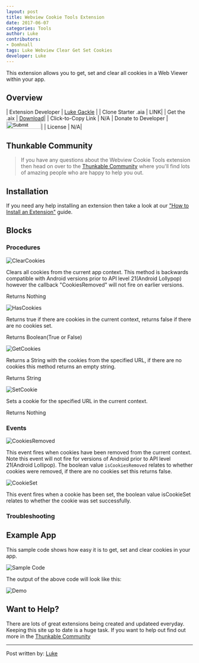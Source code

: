 ```yaml
---
layout: post
title: Webview Cookie Tools Extension
date: 2017-06-07
categories: Tools
author: Luke
contributors:
- Domhnall
tags: Luke Webview Clear Get Set Cookies
developer: Luke
---
```


This extension allows you to get, set and clear all cookies in a Web Viewer within your app. 


<!-- more -->

## Overview

| Extension Developer | <a href="https://community.thunkable.com/u/LukeGackle/summary" target="_blank">Luke Gackle</a> |
| Clone Starter .aia | <a href="http://app.thunkable.com/?repo=raw.githubusercontent.com/domhnallohanlon/thunkable_extensions/gh-pages/assets/aia_repo/colours_extension_starter_template.asc" class="flat_btn" target="_blank" hidden> Open in Thunkable</a> LINK|
| Get the .aix | <a href="https://drive.google.com/file/d/0B7rz7ghBVCxuekRXN3BkUkxIbDQ/view" >Download</a>|
| Click-to-Copy Link | <a href="#" id="copyButton" hidden>com.vishwas.ExtraComponents.aix</a> N/A
| Donate to Developer | <a href="https://www.paypal.me/Vaporeon" target="_blank"><input type="image" src="http://domhnallohanlon.com/thunkable_extensions/assets/images/donate_pp.png" width="94px" height="20px"></a>|
| License | <a href="https://creativecommons.org/licenses/by/4.0/" target="_blank" hidden>CC 4.0 BY ND</a> N/A|


<!-- [![Donate](https://img.shields.io/badge/Donate-PayPal-ee6e73.svg?style=flat-square)](https://www.paypal.com/cgi-bin/webscr?cmd=_s-xclick&hosted_button_id=4KKW3W2H3WU9N) -->


<p hidden id="copyTarget">http://community.thunkable.com/uploads/default/original/2X/f/fd022c6df60ed822430d1b3b104eba47b5929e13.aix</p>

## Thunkable Community

>If you have any questions about the Webview Cookie Tools extension then head on over to the [Thunkable Community](https://community.thunkable.com/t/webviewcookietools-extension/4305?u=domhnall) where you'll find lots of amazing people who are happy to help you out.

## Installation

If you need any help installing an extension then take a look at our <a href="http://domhnallohanlon.com/thunkable_extensions/about.html#how_to">"How to Install an Extension"</a> guide.

## Blocks


### Procedures 

![ClearCookies](http://domhnallohanlon.com/thunkable_extensions/assets/post_assets/webview_cookie_tools_extension/ClearCookies.jpg)

Clears all cookies from the current app context. This method is backwards compatible with Android versions prior to API level 21(Android Lollypop) however the callback "CookiesRemoved" will not fire on earlier versions.

Returns Nothing

![HasCookies](http://domhnallohanlon.com/thunkable_extensions/assets/post_assets/webview_cookie_tools_extension/HasCookies.jpg)

Returns true if there are cookies in the current context, returns false if there are no cookies set.

Returns Boolean(True or False)

![GetCookies](http://domhnallohanlon.com/thunkable_extensions/assets/post_assets/webview_cookie_tools_extension/GetCookies.jpg)

Returns a String with the cookies from the specified URL, if there are no cookies this method returns an empty string.

Returns String

![SetCookie](http://domhnallohanlon.com/thunkable_extensions/assets/post_assets/webview_cookie_tools_extension/SetCookie.jpg)

Sets a cookie for the specified URL in the current context.

Returns Nothing

### Events

![CookiesRemoved](http://domhnallohanlon.com/thunkable_extensions/assets/post_assets/webview_cookie_tools_extension/CookiesRemoved.jpg)


This event fires when cookies have been removed from the current context. Note this event will not fire for versions of Android prior to API level 21(Android Lollipop). The boolean value `isCookiesRemoved` relates to whether cookies were removed, if there are no cookies set this returns false.


![CookieSet](http://domhnallohanlon.com/thunkable_extensions/assets/post_assets/webview_cookie_tools_extension/CookieSet.jpg)

This event fires when a cookie has been set, the boolean value isCookieSet relates to whether the cookie was set successfully.


### Troubleshooting


## Example App

This sample code shows how easy it is to get, set and clear cookies in your app.

![Sample Code](http://domhnallohanlon.com/thunkable_extensions/assets/post_assets/webview_cookie_tools_extension/use_case.jpg)


The output of the above code will look like this:

![Demo](http://domhnallohanlon.com/thunkable_extensions/assets/post_assets/countdown_extension/extensiontest.jpg)

## Want to Help?
There are lots of great extensions being created and updateed everyday. Keeping this site up to date is a huge task. If you want to help out find out more in the <a href="http://community.thunkable.com/t/contributing-to-thunkable-extensions-directory/3125?u=domhnall">Thunkable Community</a>

<hr />

Post written by:
<a href="https://community.thunkable.com/u/LukeGackle/summary">Luke</a>
<br>
